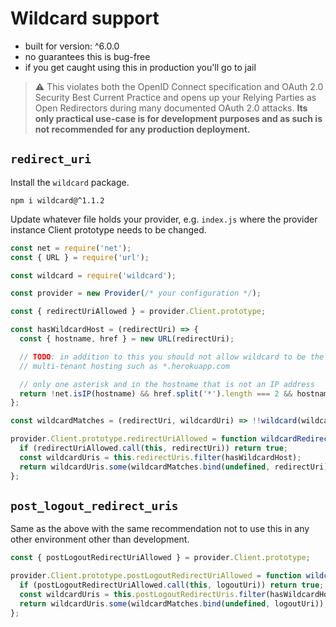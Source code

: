 # Wildcard support

- built for version: ^6.0.0
- no guarantees this is bug-free
- if you get caught using this in production you'll go to jail

> ⚠️ This violates both the OpenID Connect specification and OAuth 2.0 Security Best Current
> Practice and opens up your Relying Parties as Open Redirectors during many documented OAuth 2.0
> attacks. **Its only practical use-case is for development purposes and as such is not recommended
> for any production deployment.**


## `redirect_uri`

Install the `wildcard` package.

```console
npm i wildcard@^1.1.2
```

Update whatever file holds your provider, e.g. `index.js` where the provider instance Client
prototype needs to be changed.

```js
const net = require('net');
const { URL } = require('url');

const wildcard = require('wildcard');

const provider = new Provider(/* your configuration */);

const { redirectUriAllowed } = provider.Client.prototype;

const hasWildcardHost = (redirectUri) => {
  const { hostname, href } = new URL(redirectUri);

  // TODO: in addition to this you should not allow wildcard to be the eTLD+1 and/or known
  // multi-tenant hosting such as *.herokuapp.com

  // only one asterisk and in the hostname that is not an IP address
  return !net.isIP(hostname) && href.split('*').length === 2 && hostname.includes('*');
};

const wildcardMatches = (redirectUri, wildcardUri) => !!wildcard(wildcardUri, redirectUri);

provider.Client.prototype.redirectUriAllowed = function wildcardRedirectUriAllowed(redirectUri) {
  if (redirectUriAllowed.call(this, redirectUri)) return true;
  const wildcardUris = this.redirectUris.filter(hasWildcardHost);
  return wildcardUris.some(wildcardMatches.bind(undefined, redirectUri));
};
```

## `post_logout_redirect_uris`

Same as the above with the same recommendation not to use this in any other environment other than
development.

```js
const { postLogoutRedirectUriAllowed } = provider.Client.prototype;

provider.Client.prototype.postLogoutRedirectUriAllowed = function wildcardPostLogoutRedirectUriAllowed(logoutUri) {
  if (postLogoutRedirectUriAllowed.call(this, logoutUri)) return true;
  const wildcardUris = this.postLogoutRedirectUris.filter(hasWildcardHost);
  return wildcardUris.some(wildcardMatches.bind(undefined, logoutUri));
};
```
